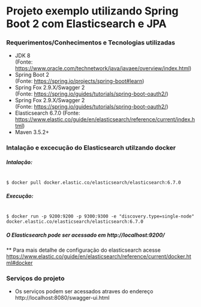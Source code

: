 # Projeto exemplo utilizando Spring Boot 2 com Elasticsearch e JPA

### Requerimentos/Conhecimentos e Tecnologias utilizadas
* JDK 8   
   (Fonte: https://www.oracle.com/technetwork/java/javaee/overview/index.html)
* Spring Boot 2   
   (Fonte: https://spring.io/projects/spring-boot#learn)
* Spring Fox 2.9.X/Swagger 2   
   (Fonte: https://spring.io/guides/tutorials/spring-boot-oauth2/)
* Spring Fox 2.9.X/Swagger 2   
   (Fonte: https://spring.io/guides/tutorials/spring-boot-oauth2/)
* Elasticsearch 6.7.0
    (Fonte: https://www.elastic.co/guide/en/elasticsearch/reference/current/index.html)
* Maven 3.5.2+

 ### Intalação e excecução do Elasticsearch utilzando docker
 
##### Intalação:
#
```bashh
$ docker pull docker.elastic.co/elasticsearch/elasticsearch:6.7.0
 ```
 ##### Execução:
 #
 ```
$ docker run -p 9200:9200 -p 9300:9300 -e "discovery.type=single-node" docker.elastic.co/elasticsearch/elasticsearch:6.7.0
 ```
##### O Elasticsearch pode ser acessado em http://localhost:9200/

** Para mais detalhe de configuração do elasticsearch acesse https://www.elastic.co/guide/en/elasticsearch/reference/current/docker.html#docker

### Serviços do projeto
* Os serviços podem ser acessados atraves do endereço http://localhost:8080/swagger-ui.html
